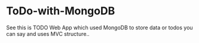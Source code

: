 # ToDo-with-MongoDB


See this is TODO Web App which used MongoDB to store data or todos you can say and uses MVC structure..
